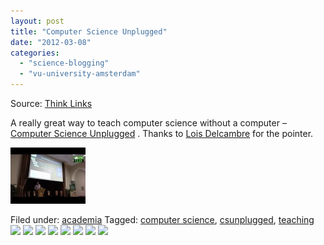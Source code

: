 ```yaml
---
layout: post
title: "Computer Science Unplugged"
date: "2012-03-08"
categories: 
  - "science-blogging"
  - "vu-university-amsterdam"
---
```


Source: [Think Links](http://thinklinks.wordpress.com/feed/)

A really great way to teach computer science without a computer – [Computer Science Unplugged](http://csunplugged.org/) . Thanks to [Lois Delcambre](http://web.cecs.pdx.edu/~lmd/) for the pointer.

[![](images/2.jpg)](http://thinklinks.wordpress.com/2012/03/08/csunplugged/)

  
Filed under: [academia](http://thinklinks.wordpress.com/category/academia/) Tagged: [computer science](http://thinklinks.wordpress.com/tag/computer-science/), [csunplugged](http://thinklinks.wordpress.com/tag/csunplugged/), [teaching](http://thinklinks.wordpress.com/tag/teaching/) [![](http://feeds.wordpress.com/1.0/comments/thinklinks.wordpress.com/373/)](http://feeds.wordpress.com/1.0/gocomments/thinklinks.wordpress.com/373/) [![](http://feeds.wordpress.com/1.0/delicious/thinklinks.wordpress.com/373/)](http://feeds.wordpress.com/1.0/godelicious/thinklinks.wordpress.com/373/) [![](http://feeds.wordpress.com/1.0/facebook/thinklinks.wordpress.com/373/)](http://feeds.wordpress.com/1.0/gofacebook/thinklinks.wordpress.com/373/) [![](http://feeds.wordpress.com/1.0/twitter/thinklinks.wordpress.com/373/)](http://feeds.wordpress.com/1.0/gotwitter/thinklinks.wordpress.com/373/) [![](http://feeds.wordpress.com/1.0/stumble/thinklinks.wordpress.com/373/)](http://feeds.wordpress.com/1.0/gostumble/thinklinks.wordpress.com/373/) [![](http://feeds.wordpress.com/1.0/digg/thinklinks.wordpress.com/373/)](http://feeds.wordpress.com/1.0/godigg/thinklinks.wordpress.com/373/) [![](http://feeds.wordpress.com/1.0/reddit/thinklinks.wordpress.com/373/)](http://feeds.wordpress.com/1.0/goreddit/thinklinks.wordpress.com/373/) ![](http://stats.wordpress.com/b.gif?host=thinklinks.wordpress.com&blog=5274753&post=373&subd=thinklinks&ref=&feed=1)
